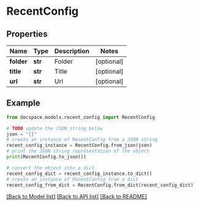 # RecentConfig


## Properties

Name | Type | Description | Notes
------------ | ------------- | ------------- | -------------
**folder** | **str** | Folder | [optional] 
**title** | **str** | Title | [optional] 
**url** | **str** | Url | [optional] 

## Example

```python
from docspace.models.recent_config import RecentConfig

# TODO update the JSON string below
json = "{}"
# create an instance of RecentConfig from a JSON string
recent_config_instance = RecentConfig.from_json(json)
# print the JSON string representation of the object
print(RecentConfig.to_json())

# convert the object into a dict
recent_config_dict = recent_config_instance.to_dict()
# create an instance of RecentConfig from a dict
recent_config_from_dict = RecentConfig.from_dict(recent_config_dict)
```
[[Back to Model list]](../README.md#documentation-for-models) [[Back to API list]](../README.md#documentation-for-api-endpoints) [[Back to README]](../README.md)


